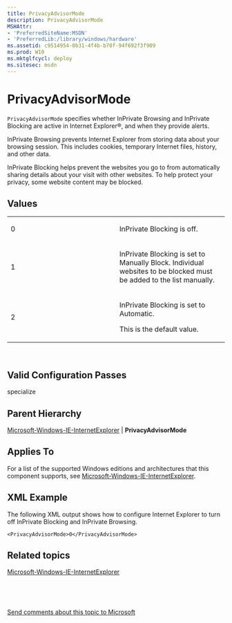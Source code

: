 ```yaml
---
title: PrivacyAdvisorMode
description: PrivacyAdvisorMode
MSHAttr:
- 'PreferredSiteName:MSDN'
- 'PreferredLib:/library/windows/hardware'
ms.assetid: c9514954-0b31-4f4b-b70f-94f692f3f909
ms.prod: W10
ms.mktglfcycl: deploy
ms.sitesec: msdn
---
```


# PrivacyAdvisorMode


`PrivacyAdvisorMode` specifies whether InPrivate Browsing and InPrivate Blocking are active in Internet Explorer®, and when they provide alerts.

InPrivate Browsing prevents Internet Explorer from storing data about your browsing session. This includes cookies, temporary Internet files, history, and other data.

InPrivate Blocking helps prevent the websites you go to from automatically sharing details about your visit with other websites. To help protect your privacy, some website content may be blocked.

## Values


<table>
<colgroup>
<col width="50%" />
<col width="50%" />
</colgroup>
<tbody>
<tr class="odd">
<td><p>0</p></td>
<td><p>InPrivate Blocking is off.</p></td>
</tr>
<tr class="even">
<td><p>1</p></td>
<td><p>InPrivate Blocking is set to Manually Block. Individual websites to be blocked must be added to the list manually.</p></td>
</tr>
<tr class="odd">
<td><p>2</p></td>
<td><p>InPrivate Blocking is set to Automatic.</p>
<p>This is the default value.</p></td>
</tr>
</tbody>
</table>

 

## Valid Configuration Passes


specialize

## Parent Hierarchy


[Microsoft-Windows-IE-InternetExplorer](microsoft-windows-ie-internetexplorer.md) | **PrivacyAdvisorMode**

## Applies To


For a list of the supported Windows editions and architectures that this component supports, see [Microsoft-Windows-IE-InternetExplorer](microsoft-windows-ie-internetexplorer.md).

## XML Example


The following XML output shows how to configure Internet Explorer to turn off InPrivate Blocking and InPrivate Browsing.

``` syntax
<PrivacyAdvisorMode>0</PrivacyAdvisorMode>
```

## Related topics


[Microsoft-Windows-IE-InternetExplorer](microsoft-windows-ie-internetexplorer.md)

 

 

[Send comments about this topic to Microsoft](mailto:wsddocfb@microsoft.com?subject=Documentation%20feedback%20%5Bp_unattend\p_unattend%5D:%20PrivacyAdvisorMode%20%20RELEASE:%20%2810/3/2016%29&body=%0A%0APRIVACY%20STATEMENT%0A%0AWe%20use%20your%20feedback%20to%20improve%20the%20documentation.%20We%20don't%20use%20your%20email%20address%20for%20any%20other%20purpose,%20and%20we'll%20remove%20your%20email%20address%20from%20our%20system%20after%20the%20issue%20that%20you're%20reporting%20is%20fixed.%20While%20we're%20working%20to%20fix%20this%20issue,%20we%20might%20send%20you%20an%20email%20message%20to%20ask%20for%20more%20info.%20Later,%20we%20might%20also%20send%20you%20an%20email%20message%20to%20let%20you%20know%20that%20we've%20addressed%20your%20feedback.%0A%0AFor%20more%20info%20about%20Microsoft's%20privacy%20policy,%20see%20http://privacy.microsoft.com/default.aspx. "Send comments about this topic to Microsoft")





